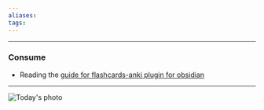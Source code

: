 ```yaml
---
aliases:
tags:
---
```

---
### Consume
- Reading the [guide for flashcards-anki plugin for obsidian](https://github.com/reuseman/flashcards-obsidian/wiki#requirements)
--- 
![Today's photo](IMG_2342.jpeg)